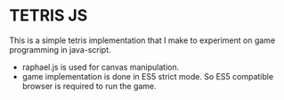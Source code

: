 TETRIS JS
=========

This is a simple tetris implementation that I make to experiment on game programming in java-script.

* raphael.js is used for canvas manipulation.
* game implementation is done in ES5 strict mode. So ES5 compatible browser is required to run the game.